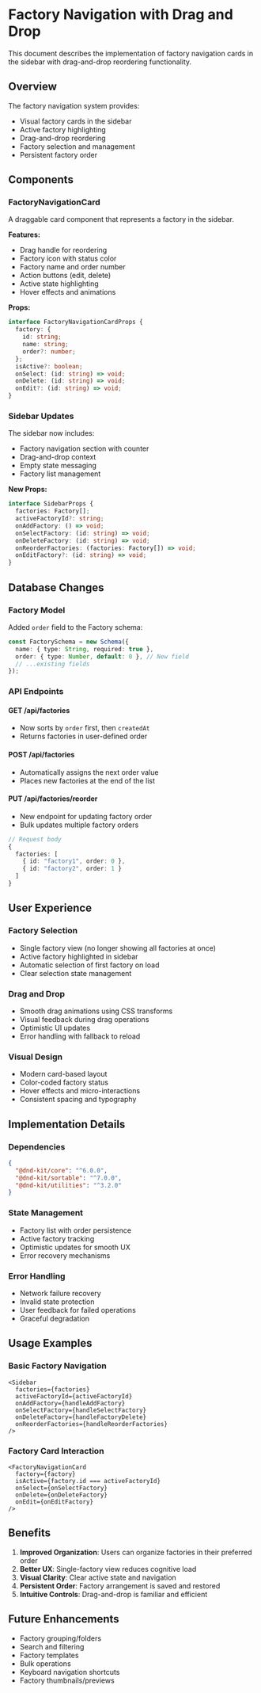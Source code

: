 # Factory Navigation with Drag and Drop

This document describes the implementation of factory navigation cards in the sidebar with drag-and-drop reordering functionality.

## Overview

The factory navigation system provides:
- Visual factory cards in the sidebar
- Active factory highlighting
- Drag-and-drop reordering
- Factory selection and management
- Persistent factory order

## Components

### FactoryNavigationCard

A draggable card component that represents a factory in the sidebar.

**Features:**
- Drag handle for reordering
- Factory icon with status color
- Factory name and order number
- Action buttons (edit, delete)
- Active state highlighting
- Hover effects and animations

**Props:**
```typescript
interface FactoryNavigationCardProps {
  factory: {
    id: string;
    name: string;
    order?: number;
  };
  isActive?: boolean;
  onSelect: (id: string) => void;
  onDelete: (id: string) => void;
  onEdit?: (id: string) => void;
}
```

### Sidebar Updates

The sidebar now includes:
- Factory navigation section with counter
- Drag-and-drop context
- Empty state messaging
- Factory list management

**New Props:**
```typescript
interface SidebarProps {
  factories: Factory[];
  activeFactoryId?: string;
  onAddFactory: () => void;
  onSelectFactory: (id: string) => void;
  onDeleteFactory: (id: string) => void;
  onReorderFactories: (factories: Factory[]) => void;
  onEditFactory?: (id: string) => void;
}
```

## Database Changes

### Factory Model

Added `order` field to the Factory schema:

```typescript
const FactorySchema = new Schema({
  name: { type: String, required: true },
  order: { type: Number, default: 0 }, // New field
  // ...existing fields
});
```

### API Endpoints

#### GET /api/factories
- Now sorts by `order` first, then `createdAt`
- Returns factories in user-defined order

#### POST /api/factories
- Automatically assigns the next order value
- Places new factories at the end of the list

#### PUT /api/factories/reorder
- New endpoint for updating factory order
- Bulk updates multiple factory orders

```typescript
// Request body
{
  factories: [
    { id: "factory1", order: 0 },
    { id: "factory2", order: 1 }
  ]
}
```

## User Experience

### Factory Selection
- Single factory view (no longer showing all factories at once)
- Active factory highlighted in sidebar
- Automatic selection of first factory on load
- Clear selection state management

### Drag and Drop
- Smooth drag animations using CSS transforms
- Visual feedback during drag operations
- Optimistic UI updates
- Error handling with fallback to reload

### Visual Design
- Modern card-based layout
- Color-coded factory status
- Hover effects and micro-interactions
- Consistent spacing and typography

## Implementation Details

### Dependencies
```json
{
  "@dnd-kit/core": "^6.0.0",
  "@dnd-kit/sortable": "^7.0.0",
  "@dnd-kit/utilities": "^3.2.0"
}
```

### State Management
- Factory list with order persistence
- Active factory tracking
- Optimistic updates for smooth UX
- Error recovery mechanisms

### Error Handling
- Network failure recovery
- Invalid state protection
- User feedback for failed operations
- Graceful degradation

## Usage Examples

### Basic Factory Navigation
```tsx
<Sidebar 
  factories={factories}
  activeFactoryId={activeFactoryId}
  onAddFactory={handleAddFactory}
  onSelectFactory={handleSelectFactory}
  onDeleteFactory={handleFactoryDelete}
  onReorderFactories={handleReorderFactories}
/>
```

### Factory Card Interaction
```tsx
<FactoryNavigationCard
  factory={factory}
  isActive={factory.id === activeFactoryId}
  onSelect={onSelectFactory}
  onDelete={onDeleteFactory}
  onEdit={onEditFactory}
/>
```

## Benefits

1. **Improved Organization**: Users can organize factories in their preferred order
2. **Better UX**: Single-factory view reduces cognitive load
3. **Visual Clarity**: Clear active state and navigation
4. **Persistent Order**: Factory arrangement is saved and restored
5. **Intuitive Controls**: Drag-and-drop is familiar and efficient

## Future Enhancements

- Factory grouping/folders
- Search and filtering
- Factory templates
- Bulk operations
- Keyboard navigation shortcuts
- Factory thumbnails/previews
